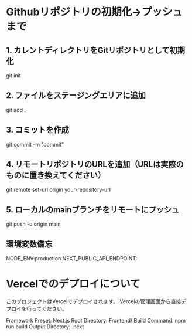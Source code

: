 # Githubリポジトリの初期化→プッシュまで

## 1. カレントディレクトリをGitリポジトリとして初期化
git init

## 2. ファイルをステージングエリアに追加
git add .

## 3. コミットを作成
git commit -m "commit"

## 4. リモートリポジトリのURLを追加（URLは実際のものに置き換えてください）
git remote set-url origin your-repository-url

## 5. ローカルのmainブランチをリモートにプッシュ
git push -u origin main

## 環境変数備忘
NODE_ENV:production
NEXT_PUBLIC_API_ENDPOINT:

# Vercelでのデプロイについて
このプロジェクトはVercelでデプロイされます。
Vercelの管理画面から直接デプロイを行ってください。

Framework Preset: Next.js
Root Directory: Frontend/
Build Command: npm run build
Output Directory: .next
